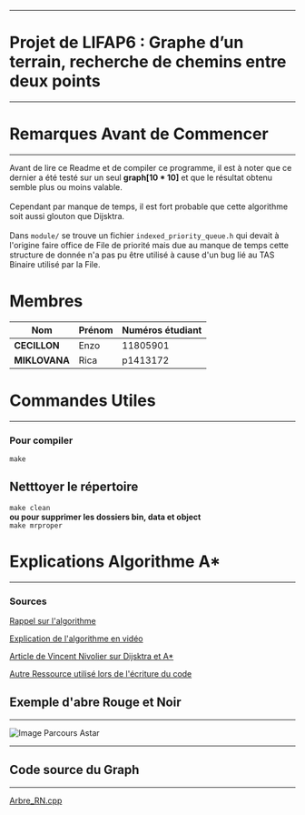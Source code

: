 ********************************************************************************************
# Projet de LIFAP6 : Graphe d’un terrain, recherche de chemins entre deux points
****************************************************************************************

# Remarques Avant de Commencer
--- 

Avant de lire ce Readme et de compiler ce programme, il est à noter que ce dernier a été testé sur un seul **graph[10 * 10]** et que le résultat obtenu semble plus ou moins valable.
\
\
Cependant par manque de temps, il est fort probable que cette algorithme soit aussi glouton que Dijsktra.  
\
Dans `module/` se trouve un fichier `indexed_priority_queue.h` qui devait à l'origine faire office de File de priorité mais due au manque de temps cette structure de donnée n'a pas pu être utilisé à cause d'un bug lié au TAS Binaire utilisé par la File.

# Membres

|  Nom|Prénom  |Numéros étudiant  |
|--|--|--|
| **CECILLON**  |Enzo  |11805901  |
| **MIKLOVANA** | Rica |p1413172 |


# Commandes Utiles
---
### Pour compiler 

`make`
## Netttoyer le répertoire

`make clean`
\
**ou pour supprimer les dossiers bin, data et object** 
\
`make mrproper`


# Explications Algorithme A*
---

### Sources

[Rappel sur l'algorithme](https://fr.wikipedia.org/wiki/Algorithme_A*)

[Explication de l'algorithme en vidéo](https://www.youtube.com/watch?v=pSqmAO-m7Lk&t=456s)

[Article de Vincent Nivolier sur Dijsktra et A*](https://perso.liris.cnrs.fr/vincent.nivoliers/lifap6/Supports/Cours/graph_traversal.html)

[Autre Ressource utilisé lors de l'écriture du code](https://khayyam.developpez.com/articles/algo/astar/)
## Exemple d'abre Rouge et Noir
---
![Image Parcours Astar](https://media.geeksforgeeks.org/wp-content/uploads/a_-search-algorithm-1.png)

---

## Code source du Graph
---
[Arbre_RN.cpp](https://forge.univ-lyon1.fr/p1805901/tp8_graph_dijsktra/-/blob/main/src/graph.cpp)
